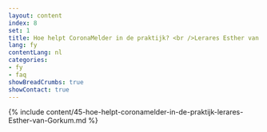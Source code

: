 ```yaml
---
layout: content
index: 8
set: 1
title: Hoe helpt CoronaMelder in de praktijk? <br />Lerares Esther van Gorkum
lang: fy
contentLang: nl
categories:
- fy
- faq
showBreadCrumbs: true
showContact: true
---
```

{% include content/45-hoe-helpt-coronamelder-in-de-praktijk-lerares-Esther-van-Gorkum.md %}
